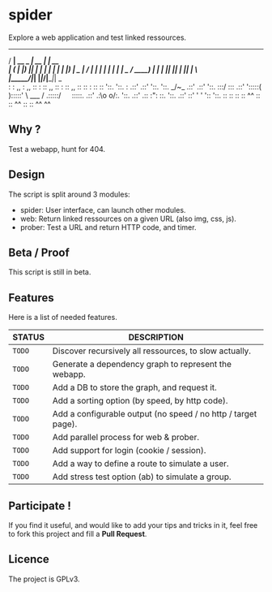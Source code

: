 spider
======
Explore a web application and test linked ressources.

   _____ _____ _____ _____  ______ _____
  / ____|  __ \_   _|  __ \|  ____|  __ \
 | (___ | |__) || | | |  | | |__  | |__) |
  \___ \|  ___/ | | | |  | |  __| |  _  /
  ____) | |    _| |_| |__| | |____| | \ \
 |_____/|_|   |_____|_____/|______|_|  \_\
                  :
                  :
       ,,         :         ,,
       ::         :         ::
,,     ::         :         ::     ,,
::     ::         :         ::     ::
 '::.   '::.      :      .::'   .::'
    '::.  '::.  _/~\_  .::'  .::'
      '::.  :::/     \:::  .::'
        ':::::(       ):::::'
               \ ___ /
         .:::::/`   `\:::::.
       .::'   .:\o o/:.   '::.
     .::'   .::  :":  ::.   '::.
   .::'    ::'   ' '   '::    '::.
  ::      ::             ::      ::
  ^^      ::             ::      ^^
          ::             ::
          ^^             ^^


## Why ?
Test a webapp, hunt for 404.

## Design
The script is split around 3 modules:
* spider: User interface, can launch other modules.
* web: Return linked ressources on a given URL (also img, css, js).
* prober: Test a URL and return HTTP code, and timer.

## Beta / Proof
This script is still in beta.

## Features
Here is a list of needed features.

STATUS | DESCRIPTION
-------|------------
`TODO` | Discover recursively all ressources, to slow actually.
`TODO` | Generate a dependency graph to represent the webapp.
`TODO` | Add a DB to store the graph, and request it.
`TODO` | Add a sorting option (by speed, by http code).
`TODO` | Add a configurable output (no speed / no http / target page).
`TODO` | Add parallel process for web & prober.
`TODO` | Add support for login (cookie / session).
`TODO` | Add a way to define a route to simulate a user.
`TODO` | Add stress test option (ab) to simulate a group.

## Participate !
If you find it useful, and would like to add your tips and tricks in it,
feel free to fork this project and fill a __Pull Request__.

## Licence
The project is GPLv3.
